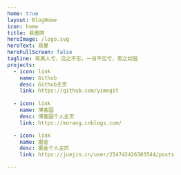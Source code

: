 ```yaml
---
home: true
layout: BlogHome
icon: home
title: 易墨网
heroImage: /logo.svg
heroText: 易墨
heroFullScreen: false
tagline: 有美人兮，见之不忘，一日不见兮，思之如狂
projects:
  - icon: link
    name: Github
    desc: Github主页
    link: https://github.com/yimogit
    
  - icon: link
    name: 博客园
    desc: 博客园个人主页
    link: https://morang.cnblogs.com/

  - icon: link
    name: 掘金
    desc: 掘金个人主页
    link: https://juejin.cn/user/254742426303544/posts

---
```


<!-- Hello World! -->